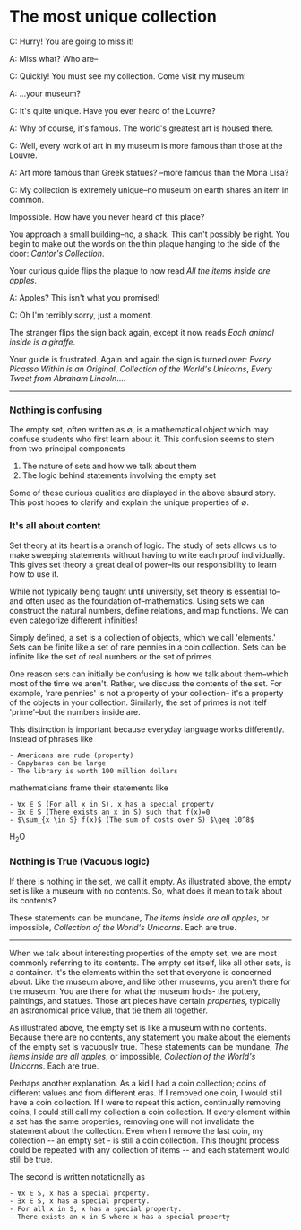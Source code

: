 <head>
<title>Empty Set</title>
<script src="https://polyfill.io/v3/polyfill.min.js?features=es6"></script>
<script id="MathJax-script" async src="https://cdn.jsdelivr.net/npm/mathjax@3/es5/tex-mml-chtml.js"></script>
</head>

# The most unique collection

C: Hurry! You are going to miss it!

A: Miss what? Who are–

C: Quickly! You must see my collection. Come visit my museum!

A: ...your museum?

C: It's quite unique. Have you ever heard of the Louvre?

A: Why of course, it's famous. The world's greatest art is housed there.

C: Well, every work of art in my museum is more famous than those at the Louvre.

A: Art more famous than Greek statues? –more famous than the Mona Lisa?

C: My collection is extremely unique–no museum on earth shares an item in common.

Impossible. How have you never heard of this place?

You approach a small building–no, a shack.
This can't possibly be right.
You begin to make out the words on the thin plaque hanging to the side of the door:
*Cantor's Collection*.

Your curious guide flips the plaque to now read *All the items inside are apples*.

A: Apples? This isn't what you promised!

C: Oh I'm terribly sorry, just a moment.

The stranger flips the sign back again,
except it now reads *Each animal inside is a giraffe*.

Your guide is frustrated. Again and again the sign is turned over:
*Every Picasso Within is an Original*, *Collection of the World's Unicorns*, *Every Tweet from Abraham Lincoln*....

------
### Nothing is confusing

The empty set, often written as ∅, is a mathematical object which may confuse students who first learn about it.
This confusion seems to stem from two principal components
1. The nature of sets and how we talk about them
1. The logic behind statements involving the empty set

Some of these curious qualities are displayed in the above absurd story. 
This post hopes to clarify and explain the unique properties of ∅.

### It's all about content

Set theory at its heart is a branch of logic.
The study of sets allows us to make sweeping statements without having to write each proof individually.
This gives set theory a great deal of power–its our responsibility to learn how to use it.

While not typically being taught until university,
set theory is essential to–and often used as the foundation of–mathematics.
Using sets we can construct the natural numbers,
define relations, and map functions.
We can even categorize different infinities!

Simply defined, a set is a collection of objects,
which we call 'elements.'
Sets can be finite like a set of rare pennies in a coin collection.
Sets can be infinite like the set of real numbers or the set of primes. 

One reason sets can initially be confusing is how we talk about them–which most of the time we aren't.
Rather, we discuss the contents of the set.
For example, 'rare pennies' is not a property of your collection–
it's a property of the objects in your collection.
Similarly, the set of primes is not itelf 'prime'–but the numbers inside are.

This distinction is important because everyday language works differently.
Instead of phrases like

    - Americans are rude (property)
    - Capybaras can be large
    - The library is worth 100 million dollars

mathematicians frame their statements like

    - ∀x ∈ S (For all x in S), x has a special property 
    - ∃x ∈ S (There exists an x in S) such that f(x)=0
    - $\sum_{x \in S} f(x)$ (The sum of costs over S) $\geq 10^8$  

H<sub>2</sub>O









### Nothing is True (Vacuous logic)
If there is nothing in the set, we call it empty.
As illustrated above, the empty set is like a museum with no contents.
So, what does it mean to talk about its contents?

These statements can be mundane,
*The items inside are all apples*,
or impossible, *Collection of the World's Unicorns*.
Each are true.


-----

When we talk about interesting properties of the empty set,
we are most commonly referring to its contents.
The empty set itself, like all other sets, is a container.
It's the elements within the set that everyone is concerned about.
Like the museum above, and like other museums,
you aren't there for the museum.
You are there for what the museum holds-
the pottery, paintings, and statues.
Those art pieces have certain *properties*,
typically an astronomical price value,
that tie them all together.

As illustrated above, the empty set is like a museum with no contents.
Because there are no contents,
any statement you make about the elements of the empty set is vacuously true.
These statements can be mundane,
*The items inside are all apples*,
or impossible, *Collection of the World's Unicorns*.
Each are true.

Perhaps another explanation.
As a kid I had a coin collection;
coins of different values and from different eras.
If I removed one coin,
I would still have a coin collection.
If I were to repeat this action,
continually removing coins,
I could still call my collection a coin collection.
If every element within a set has the same properties,
removing one will not invalidate the statement about the collection.
Even when I remove the last coin,
my collection -- an empty set - is still a coin collection.
This thought process could be repeated with any collection of items
-- and each statement would still be true.


The second is written notationally as

    - ∀x ∈ S, x has a special property.
    - ∃x ∈ S, x has a special property.
    - For all x in S, x has a special property.
    - There exists an x in S where x has a special property
